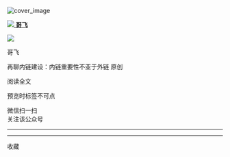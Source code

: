 ![cover_image](https://mmbiz.qpic.cn/sz_mmbiz_jpg/LBrX00GQeicvd8UJicXYuj9XWufkxMriaQUQSqPiaNK9Qic51TaT5lXlcWnYTbgKicL0MzQCbkE1GKfYWxvGEPnZVWfg/0?wx_fmt=jpeg)

[
![](http://mmbiz.qpic.cn/mmbiz_png/LBrX00GQeicsQIcEZg1UMapobh9KDpNHpFI7CNXVq0Z4zQD6zVia7KGl8iacciaFNPCa3Cic1TKp4h7tYY9doIQ3eRg/0?wx_fmt=png)
**哥飞** ](javascript:;)

![](http://wx.qlogo.cn/mmhead/Q3auHgzwzM6u6a36ghl8lcc5YXLpXWICu7nibJzagjEibbhQJH5zP0KA/0)

哥飞

再聊内链建设：内链重要性不亚于外链  原创

阅读全文

预览时标签不可点

微信扫一扫  
关注该公众号





****



****



  收藏

